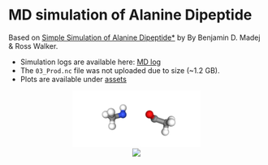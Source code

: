 # MD simulation of Alanine Dipeptide

Based on [Simple Simulation of Alanine Dipeptide*](https://ambermd.org/tutorials/basic/tutorial0/) by By Benjamin D. Madej & Ross Walker.
- Simulation logs are available here: [MD log](https://github.com/Mehrnoushk/AmberMD_WSL/blob/main/alanine_md/md.log)
- The `03_Prod.nc` file was not uploaded due to size (~1.2 GB).
- Plots are available under [assets](https://github.com/Mehrnoushk/AmberMD_WSL/tree/main/assets)

<div style="text-align: center;">
    <img src="https://github.com/Mehrnoushk/AmberMD_WSL/blob/main/assets/MD_traj.png" width="50%">
</div>

<div style="text-align: center;">
    <img src="https://github.com/Mehrnoushk/AmberMD_WSL/blob/main/assets/alanine_dipeptide_traj.gif" width="50%">
</div>
